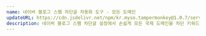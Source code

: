```yaml
---
name: 네이버 블로그 스팸 차단글 자동화 도구 - 모든 도메인
updateURL: https://cdn.jsdelivr.net/npm/kr.myso.tampermonkey@1.0.7/service/com.naver.blog-antispam.domains.user.js
description: 네이버 블로그 스팸 차단글 설정에서 손쉽게 모든 국제 도메인을 차단 키워드로 등록 할 수 있습니다.
---
```

